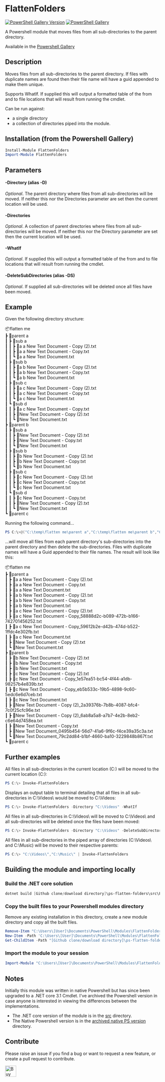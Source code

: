 # FlattenFolders

[![PowerShell Gallery Version](https://img.shields.io/powershellgallery/v/FlattenFolders?label=FlattenFolders&logo=powershell&style=plastic)](https://www.powershellgallery.com/packages/FlattenFolders)
[![PowerShell Gallery](https://img.shields.io/powershellgallery/dt/FlattenFolders?style=plastic)](https://www.powershellgallery.com/packages/FlattenFolders)

A Powershell module that moves files from all sub-directories to the parent directory.

Available in the [Powershell Gallery](https://www.powershellgallery.com/packages/FlattenFolders)

## Description
Moves files from all sub-directories to the parent directory. If files with duplicate names are found then their file name will have a guid appended to make them unique.

Supports WhatIf. If supplied this will output a formatted table of the from and to file locations that will result from running the cmdlet.

Can be run against: 

* a single directory
* a collection of directories piped into the module.

## Installation (from the Powershell Gallery)

```powershell
Install-Module FlattenFolders
Import-Module FlattenFolders
```

## Parameters

#### -Directory (alias -D)
*Optional*. The parent directory where files from all sub-directories will be moved. If neither this nor the Directories parameter are set then the current location will be used.

#### -Directories
*Optional*. A collection of parent directories where files from all sub-directories will be moved. If neither this nor the Directory parameter are set then the current location will be used.

#### -WhatIf
*Optional*. If supplied this will output a formatted table of the from and to file locations that will result from running the cmdlet.

#### -DeleteSubDirectories (alias -DS)
*Optional*. If supplied all sub-directories will be deleted once all files have been moved.

## Example

Given the following directory structure:

📦flatten me<br />
 ┣ 📂parent a<br />
 ┃ ┣ 📂sub a<br />
 ┃ ┃ ┣ 📜a a New Text Document - Copy (2).txt<br />
 ┃ ┃ ┣ 📜a a New Text Document - Copy.txt<br />
 ┃ ┃ ┗ 📜a a New Text Document.txt<br />
 ┃ ┣ 📂sub b<br />
 ┃ ┃ ┣ 📜a b New Text Document - Copy (2).txt<br />
 ┃ ┃ ┣ 📜a b New Text Document - Copy.txt<br />
 ┃ ┃ ┗ 📜a b New Text Document.txt<br />
 ┃ ┣ 📂sub c<br />
 ┃ ┃ ┣ 📜a c New Text Document - Copy (2).txt<br />
 ┃ ┃ ┣ 📜a c New Text Document - Copy.txt<br />
 ┃ ┃ ┗ 📜a c New Text Document.txt<br />
 ┃ ┗ 📂sub d<br />
 ┃ ┃ ┣ 📜a c New Text Document - Copy.txt<br />
 ┃ ┃ ┣ 📜New Text Document - Copy (2).txt<br />
 ┃ ┃ ┗ 📜New Text Document.txt<br />
 ┣ 📂parent b<br />
 ┃ ┣ 📂sub a<br />
 ┃ ┃ ┣ 📜New Text Document - Copy (2).txt<br />
 ┃ ┃ ┣ 📜New Text Document - Copy.txt<br />
 ┃ ┃ ┗ 📜New Text Document.txt<br />
 ┃ ┣ 📂sub b<br />
 ┃ ┃ ┣ 📜b New Text Document - Copy (2).txt<br />
 ┃ ┃ ┣ 📜b New Text Document - Copy.txt<br />
 ┃ ┃ ┗ 📜b New Text Document.txt<br />
 ┃ ┣ 📂sub c<br />
 ┃ ┃ ┣ 📜c New Text Document - Copy (2).txt<br />
 ┃ ┃ ┣ 📜c New Text Document - Copy.txt<br />
 ┃ ┃ ┗ 📜c New Text Document.txt<br />
 ┃ ┗ 📂sub d<br />
 ┃ ┃ ┣ 📜c New Text Document - Copy.txt<br />
 ┃ ┃ ┣ 📜New Text Document - Copy (2).txt<br />
 ┃ ┃ ┗ 📜New Text Document.txt<br />
 ┗ 📂parent c

Running the following command...

```powershell
PS C:\>@("C:\temp\flatten me\parent a","C:\temp\flatten me\parent b","C:\temp\flatten me\parent c") | Invoke-FlattenFolders -DeleteSubDirectories
```

...will move all files from each parent directory's sub-directories into the parent directory and then delete the sub-directories. Files with duplicate names will have a Guid appended to their file names. The result will look like this:

📦flatten me<br />
 ┣ 📂parent a<br />
 ┃ ┣ 📜a a New Text Document - Copy (2).txt<br />
 ┃ ┣ 📜a a New Text Document - Copy.txt<br />
 ┃ ┣ 📜a a New Text Document.txt<br />
 ┃ ┣ 📜a b New Text Document - Copy (2).txt<br />
 ┃ ┣ 📜a b New Text Document - Copy.txt<br />
 ┃ ┣ 📜a b New Text Document.txt<br />
 ┃ ┣ 📜a c New Text Document - Copy (2).txt<br />
 ┃ ┣ 📜a c New Text Document - Copy_58888d2c-b089-472b-b166-742701456252.txt<br />
 ┃ ┣ 📜a c New Text Document - Copy_59612b2e-d42b-474d-b522-1ffdc4e302fb.txt<br />
 ┃ ┣ 📜a c New Text Document.txt<br />
 ┃ ┣ 📜New Text Document - Copy (2).txt<br />
 ┃ ┗ 📜New Text Document.txt<br />
 ┣ 📂parent b<br />
 ┃ ┣ 📜b New Text Document - Copy (2).txt<br />
 ┃ ┣ 📜b New Text Document - Copy.txt<br />
 ┃ ┣ 📜b New Text Document.txt<br />
 ┃ ┣ 📜c New Text Document - Copy (2).txt<br />
 ┃ ┣ 📜c New Text Document - Copy_1e57ea51-bc54-4f44-a1db-98257b4e839b.txt<br />
 ┃ ┣ 📜c New Text Document - Copy_eb5b533c-19b5-4898-9c60-5edc6e6d7ceb.txt<br />
 ┃ ┣ 📜c New Text Document.txt<br />
 ┃ ┣ 📜New Text Document - Copy (2)_2a39376b-7b8b-4087-bfc4-7c0f25cfc96e.txt<br />
 ┃ ┣ 📜New Text Document - Copy (2)_6ab8a5a8-a7b7-4e2b-8eb2-c6e64d7458ea.txt<br />
 ┃ ┣ 📜New Text Document - Copy.txt<br />
 ┃ ┣ 📜New Text Document_0495b454-56d7-41a6-9f6c-f4ce39a35c3a.txt<br />
 ┃ ┗ 📜New Text Document_79c2dd84-b1bf-4660-ba10-3229848b867f.txt<br />
 ┗ 📂parent c
 
 ## Further examples

All files in all sub-directories in the current location (C:\) will be moved to the current location (C:\):

```powershell
PS C:\> Invoke-FlattenFolders
```

Displays an output table to terminal detailing that all files in all sub-directories in C:\Videos\ would be moved to C:\Videos\:

```powershell
PS C:\> Invoke-FlattenFolders -Directory "C:\Videos" -WhatIf
```

All files in all sub-directories in C:\Videos\ will be moved to C:\Videos\ and all sub-directories will be deleted once the files have been moved:

```powershell
PS C:\> Invoke-FlattenFolders -Directory "C:\Videos" -DeleteSubDirectories
```

All files in all sub-directories in the piped array of directories (C:\Videos\ and C:\Music\) will be moved to their respective parents:

```powershell
PS C:\> "C:\Videos\","C:\Music\" | Invoke-FlattenFolders
```

## Building the module and importing locally

### Build the .NET core solution

```powershell
dotnet build [Github clone/download directory]\ps-flatten-folders\src\PsFlattenFoldersCmdlet.sln
```

### Copy the built files to your Powershell modules directory

Remove any existing installation in this directory, create a new module directory and copy all the built files.

```powershell
Remove-Item "C:\Users\[User]\Documents\PowerShell\Modules\FlattenFolders" -Recurse -Force -ErrorAction SilentlyContinue
New-Item -Path 'C:\Users\[User]\Documents\PowerShell\Modules\FlattenFolders' -ItemType Directory
Get-ChildItem -Path "[Github clone/download directory]\ps-flatten-folders\src\PsFlattenFoldersCmdlet\bin\Debug\netcoreapp3.1\" | Copy-Item -Destination "C:\Users\[User]\Documents\PowerShell\Modules\FlattenFolders" -Recurse
```

### Import the module to your session

```powershell
Import-Module "C:\Users\[User]\Documents\PowerShell\Modules\FlattenFolders\FlattenFolders.dll"
```

## Notes

Initially this module was written in native Powershell but has since been upgraded to a .NET core 3.1 Cmdlet. I've archived the Powershell version in case anyone is interested in viewing the differences between the implementations.

- The .NET core version of the module is in the [src](https://github.com/trossr32/ps-flatten-folders/tree/master/src) directory.
- The Native Powershell version is in the [archived native PS version](https://github.com/trossr32/ps-flatten-folders/tree/master/archived%20native%20PS%20version) directory.

## Contribute

Please raise an issue if you find a bug or want to request a new feature, or create a pull request to contribute.

<a href='https://ko-fi.com/K3K22CEIT' target='_blank'><img height='36' style='border:0px;height:36px;' src='https://cdn.ko-fi.com/cdn/kofi4.png?v=2' border='0' alt='Buy Me a Coffee at ko-fi.com' /></a>
